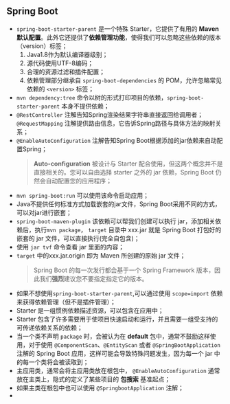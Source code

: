 ## Spring Boot

- `spring-boot-starter-parent` 是一个特殊 Starter，它提供了有用的 **Maven 默认配置**。此外它还提供了**依赖管理功能**，使得我们可以忽略这些依赖的版本（version）标签；
  1. Java1.8作为默认编译器级别；
  2. 源代码使用UTF-8编码；
  3. 合理的资源过滤和插件配置；
  4. 依赖管理部分继承自 `spring-boot-dependencies` 的 POM，允许忽略常见依赖的 `<version>` 标签；
- `mvn dependency:tree` 命令以树的形式打印项目的依赖，`spring-boot-starter-parent` 本身不提供依赖；
- `@RestController` 注解告知Spring渲染结果字符串直接返回给调用者； `@RequestMapping` 注解提供路由信息，它告诉Spring路径与具体方法的映射关系；
- `@EnableAutoConfiguration` 注解告知Spring Boot根据添加的jar依赖来自动配置Spring；
  > **Auto-configuration** 被设计与 Starter 配合使用，但这两个概念并不是直接相关的。您可以自由选择 starter 之外的 jar 依赖，Spring Boot 仍然会自动配置您的应用程序；
- `mvn spring-boot:run` 可以使用该命令启动应用；
- Java不提供任何标准方式加载嵌套的jar文件，Spring Boot采用不同的方式，可以对jar进行嵌套；
- `spring-boot-maven-plugin` 该依赖可以帮我们创建可以执行 jar，添加相关依赖后，执行`mvn package`， `target` 目录中 xxx.jar 就是 Spring Boot 打包好的嵌套的 jar 文件，可以直接执行(完全自包含)；
- 使用 `jar tvf` 命令查看 jar 里面的内容；
- `target` 中的xxx.jar.origin 即为 Maven 所创建的原始 jar 文件；
  > Spring Boot 的每一次发行都会基于一个 Spring Framework 版本，因此我们**强烈**建议您不要指定指定它的版本。
- 如果不想使用`spring-boot-starter-parent`,可以通过使用 `scope=import` 依赖来获得依赖管理（但不是插件管理）；
- Starter 是一组惯例依赖描述资源，可以包含在应用中；
- Starter 包含了许多需要用于使项目快速启动和运行，并且需要一组受支持的可传递依赖关系的依赖；
- 当一个类不声明 `package` 时，会被认为在 **default** 包中，通常不鼓励这样使用，对于使用 `@ComponentScan`、`@EntityScan` 或者 `@SpringBootApplication` 注解的 Spring Boot 应用，这样可能会导致特殊问题发生，因为每一个 jar 中的每一个类将会被读取到；
- 主应用类，通常会将主应用类放在根包中， `@EnableAutoConfiguration` 通常放在主类上，隐式的定义了某些项目的 **包搜索** 基准起点；
- 如果主类在根包中也可以使用 `@SpringbootApplication` 注解；
- 